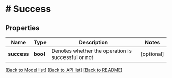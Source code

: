 # # Success

## Properties

Name | Type | Description | Notes
------------ | ------------- | ------------- | -------------
**success** | **bool** | Denotes whether the operation is successful or not | [optional]

[[Back to Model list]](../../README.md#models) [[Back to API list]](../../README.md#endpoints) [[Back to README]](../../README.md)
